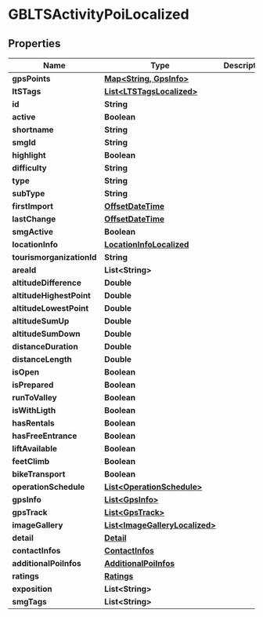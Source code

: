 
# GBLTSActivityPoiLocalized

## Properties
Name | Type | Description | Notes
------------ | ------------- | ------------- | -------------
**gpsPoints** | [**Map&lt;String, GpsInfo&gt;**](GpsInfo.md) |  |  [optional]
**ltSTags** | [**List&lt;LTSTagsLocalized&gt;**](LTSTagsLocalized.md) |  |  [optional]
**id** | **String** |  |  [optional]
**active** | **Boolean** |  |  [optional]
**shortname** | **String** |  |  [optional]
**smgId** | **String** |  |  [optional]
**highlight** | **Boolean** |  |  [optional]
**difficulty** | **String** |  |  [optional]
**type** | **String** |  |  [optional]
**subType** | **String** |  |  [optional]
**firstImport** | [**OffsetDateTime**](OffsetDateTime.md) |  |  [optional]
**lastChange** | [**OffsetDateTime**](OffsetDateTime.md) |  |  [optional]
**smgActive** | **Boolean** |  |  [optional]
**locationInfo** | [**LocationInfoLocalized**](LocationInfoLocalized.md) |  |  [optional]
**tourismorganizationId** | **String** |  |  [optional]
**areaId** | **List&lt;String&gt;** |  |  [optional]
**altitudeDifference** | **Double** |  |  [optional]
**altitudeHighestPoint** | **Double** |  |  [optional]
**altitudeLowestPoint** | **Double** |  |  [optional]
**altitudeSumUp** | **Double** |  |  [optional]
**altitudeSumDown** | **Double** |  |  [optional]
**distanceDuration** | **Double** |  |  [optional]
**distanceLength** | **Double** |  |  [optional]
**isOpen** | **Boolean** |  |  [optional]
**isPrepared** | **Boolean** |  |  [optional]
**runToValley** | **Boolean** |  |  [optional]
**isWithLigth** | **Boolean** |  |  [optional]
**hasRentals** | **Boolean** |  |  [optional]
**hasFreeEntrance** | **Boolean** |  |  [optional]
**liftAvailable** | **Boolean** |  |  [optional]
**feetClimb** | **Boolean** |  |  [optional]
**bikeTransport** | **Boolean** |  |  [optional]
**operationSchedule** | [**List&lt;OperationSchedule&gt;**](OperationSchedule.md) |  |  [optional]
**gpsInfo** | [**List&lt;GpsInfo&gt;**](GpsInfo.md) |  |  [optional]
**gpsTrack** | [**List&lt;GpsTrack&gt;**](GpsTrack.md) |  |  [optional]
**imageGallery** | [**List&lt;ImageGalleryLocalized&gt;**](ImageGalleryLocalized.md) |  |  [optional]
**detail** | [**Detail**](Detail.md) |  |  [optional]
**contactInfos** | [**ContactInfos**](ContactInfos.md) |  |  [optional]
**additionalPoiInfos** | [**AdditionalPoiInfos**](AdditionalPoiInfos.md) |  |  [optional]
**ratings** | [**Ratings**](Ratings.md) |  |  [optional]
**exposition** | **List&lt;String&gt;** |  |  [optional]
**smgTags** | **List&lt;String&gt;** |  |  [optional]



